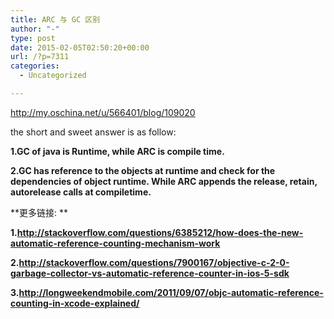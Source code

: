 ```yaml
---
title: ARC 与 GC 区别
author: "-"
type: post
date: 2015-02-05T02:50:20+00:00
url: /?p=7311
categories:
  - Uncategorized

---
```

http://my.oschina.net/u/566401/blog/109020

the short and sweet answer is as follow:

**1.GC of java is Runtime, while ARC is compile time.**

**2.GC has reference to the objects at runtime and check for the dependencies of object runtime. While ARC appends the release, retain, autorelease calls at compiletime.**

**更多链接: **

**1.<a href="http://stackoverflow.com/questions/6385212/how-does-the-new-automatic-reference-counting-mechanism-work" rel="nofollow">http://stackoverflow.com/questions/6385212/how-does-the-new-automatic-reference-counting-mechanism-work</a>**

**2.<a href="http://stackoverflow.com/questions/7900167/objective-c-2-0-garbage-collector-vs-automatic-reference-counter-in-ios-5-sdk" rel="nofollow">http://stackoverflow.com/questions/7900167/objective-c-2-0-garbage-collector-vs-automatic-reference-counter-in-ios-5-sdk</a>**

**3.<a href="http://longweekendmobile.com/2011/09/07/objc-automatic-reference-counting-in-xcode-explained/" rel="nofollow">http://longweekendmobile.com/2011/09/07/objc-automatic-reference-counting-in-xcode-explained/</a>**